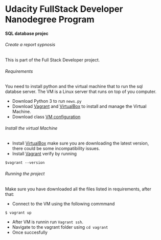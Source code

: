# Udacity FullStack Developer Nanodegree Program
#### SQL database projec
###### Create a report sypnosis
This is part of the Full Stack Developer project. 

###### Requirements
You need to install python and the virtual machine that to run the sql databse server. The VM is a Linux server that runs on top of you computer.
* Download Python 3 to run `news.py`
* Download [Vagrant](https://www.vagrantup.com/downloads.html) and [VirtualBox](https://www.virtualbox.org) to install and manage the Virtual Machine.
* Download class [VM configuration](https://d17h27t6h515a5.cloudfront.net/topher/2017/August/59822701_fsnd-virtual-machine/fsnd-virtual-machine.zip)


###### Install the virtual Machine
* Install [VirtualBox](https://www.virtualbox.org) make sure you are downloading the latest version, there could be some incompatibility issues.
* Install [Vagrant](https://www.vagrantup.com/downloads.html) verify by running 
```
$vagrant --version
```

###### Running the project
Make sure you have downloaded all the files listed in requirements, after that: 
- Connect to the VM using the following commmand 
```
$ vagrant up
```
- After VM is runnin run `Vagrant ssh`.
- Navigate to the vagrant folder using `cd vagrant`
- Once succesfully 
